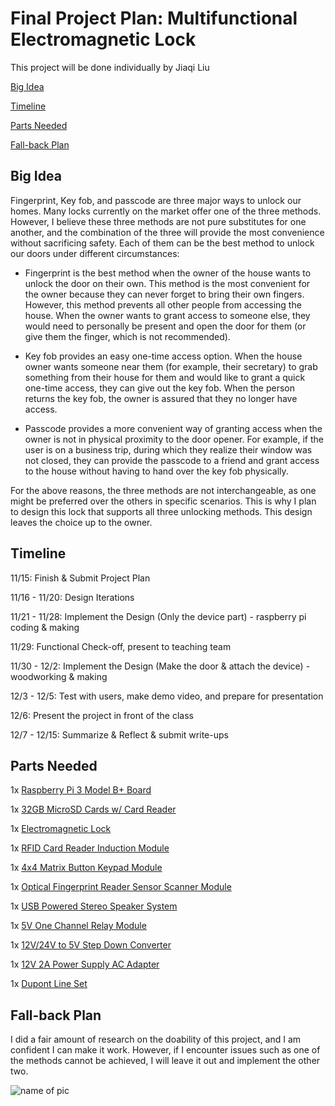 # Final Project Plan: Multifunctional Electromagnetic Lock

This project will be done individually by Jiaqi Liu

[Big Idea](#big-idea) 

[Timeline](#timeline) 

[Parts Needed](#parts-needed) 

[Fall-back Plan](#fall-back-plan) 

## Big Idea

Fingerprint, Key fob, and passcode are three major ways to unlock our homes. Many locks currently on the market offer one of the three methods. However, I believe these three methods are not pure substitutes for one another, and the combination of the three will provide the most convenience without sacrificing safety. Each of them can be the best method to unlock our doors under different circumstances:

- Fingerprint is the best method when the owner of the house wants to unlock the door on their own. This method is the most convenient for the owner because they can never forget to bring their own fingers. However, this method prevents all other people from accessing the house. When the owner wants to grant access to someone else, they would need to personally be present and open the door for them (or give them the finger, which is not recommended).

- Key fob provides an easy one-time access option. When the house owner wants someone near them (for example, their secretary) to grab something from their house for them and would like to grant a quick one-time access, they can give out the key fob. When the person returns the key fob, the owner is assured that they no longer have access.

- Passcode provides a more convenient way of granting access when the owner is not in physical proximity to the door opener. For example, if the user is on a business trip, during which they realize their window was not closed, they can provide the passcode to a friend and grant access to the house without having to hand over the key fob physically.

For the above reasons, the three methods are not interchangeable, as one might be preferred over the others in specific scenarios. This is why I plan to design this lock that supports all three unlocking methods. This design leaves the choice up to the owner.

## Timeline

11/15: Finish & Submit Project Plan

11/16 - 11/20: Design Iterations

11/21 - 11/28: Implement the Design (Only the device part) - raspberry pi coding & making

11/29: Functional Check-off, present to teaching team

11/30 - 12/2: Implement the Design (Make the door & attach the device) - woodworking & making

12/3 - 12/5: Test with users, make demo video, and prepare for presentation

12/6: Present the project in front of the class

12/7 - 12/15: Summarize & Reflect & submit write-ups

## Parts Needed

1x [Raspberry Pi 3 Model B+ Board](https://www.adafruit.com/product/3775)

1x [32GB MicroSD Cards w/ Card Reader](https://www.digikey.com/en/products/detail/seeed-technology-co-ltd/112990066/10290294)

1x [Electromagnetic Lock](https://www.amazon.com/gp/product/B07DPTM34L/ref=ppx_od_dt_b_asin_title_s00?ie=UTF8&psc=1)

1x [RFID Card Reader Induction Module](https://www.amazon.com/gp/product/B07CR77QHK/ref=ppx_yo_dt_b_asin_title_o00_s00?ie=UTF8&psc=1)

1x [4x4 Matrix Button Keypad Module](https://www.amazon.com/gp/product/B07XLB4N1Z/ref=ppx_od_dt_b_asin_title_s01?ie=UTF8&psc=1)

1x [Optical Fingerprint Reader Sensor Scanner Module](https://www.amazon.com/gp/product/B097T4NJXZ/ref=ppx_od_dt_b_asin_title_s00?ie=UTF8&psc=1)

1x [USB Powered Stereo Speaker System](https://www.amazon.com/gp/product/B005LW42MY/ref=ppx_od_dt_b_asin_title_s00?ie=UTF8&psc=1)

1x [5V One Channel Relay Module](https://www.amazon.com/gp/product/B00LW15A4W/ref=ppx_od_dt_b_asin_title_s00?ie=UTF8&psc=1)

1x [12V/24V to 5V Step Down Converter](https://www.amazon.com/gp/product/B09DGFR24W/ref=ppx_od_dt_b_asin_title_s00?ie=UTF8&psc=1)

1x [12V 2A Power Supply AC Adapter](https://www.amazon.com/gp/product/B086T1N5R4/ref=ppx_od_dt_b_asin_title_s00?ie=UTF8&psc=1)

1x [Dupont Line Set](https://www.amazon.com/gp/product/B07431WH2T/ref=ppx_od_dt_b_asin_title_s00?ie=UTF8&psc=1)

## Fall-back Plan

I did a fair amount of research on the doability of this project, and I am confident I can make it work. However, if I encounter issues such as one of the methods cannot be achieved, I will leave it out and implement the other two. 

![name of pic](link)


